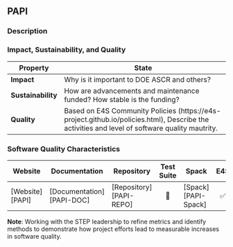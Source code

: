 ## PAPI

### Description


### Impact, Sustainability, and Quality

<table class="isq_table">
  <thead>
    <tr>
      <th>Property</th>
      <th style="text-align: center">State</th>
    </tr>
  </thead>
  <tbody>
    <tr>
      <td>
        <strong>Impact</strong>
      </td>
      <td>
        Why is it important to DOE ASCR and others?
      </td>
    </tr>
    <tr>
      <td>
        <strong>Sustainability</strong>
      </td>
      <td>
        How are advancements and maintenance funded? How stable is the funding?
    </tr>
    <tr>
      <td>
        <strong>Quality</strong>
      </td>
      <td>
        Based on E4S Community Policies (https://e4s-project.github.io/policies.html), Describe the activities and level of software quality mautrity.
      </td>
    </tr>
  </tbody>
</table>

### Software Quality Characteristics

<table class="status_table">
  <thead>
    <tr>
      <th style="text-align: center">Website</th>
      <th style="text-align: center">Documentation</th>
      <th style="text-align: center">Repository</th>
      <th style="text-align: center">Test Suite</th>
      <th style="text-align: center">Spack</th>
      <th style="text-align: center">E4S</th>
      <th style="text-align: center">Smoke Test</th>
    </tr>
  </thead>
  <tbody>
    <tr>
      <td markdown="span">
        [Website][PAPI]
      </td><!-- Website -->
      <td markdown="span">
        [Documentation][PAPI-DOC]
      </td><!-- Documentation -->
      <td markdown="span">
        [Repository][PAPI-REPO]
      </td><!-- Repository -->
      <td style="text-align: center" markdown="span">🚫</td><!-- Test Suite -->
      <td markdown="span">
        [Spack][PAPI-Spack]
      </td><!-- Spack -->
      <td style="text-align: center" markdown="span">✅</td><!-- E4S -->
      <td style="text-align: center" markdown="span">✅</td><!-- Smoke Test -->
    </tr>
  </tbody>
</table>

**Note**: Working with the STEP leadership to refine metrics and identify methods to demonstrate how project efforts lead to measurable increases in software quality.

[PAPI]: https://icl.utk.edu/papi/
[PAPI-DOC]: https://github.com/icl-utk-edu/papi/wiki/
[PAPI-REPO]: https://github.com/icl-utk-edu/papi
[PAPI-Spack]: https://github.com/spack/spack/blob/develop/var/spack/repos/builtin/packages/papi/package.py

